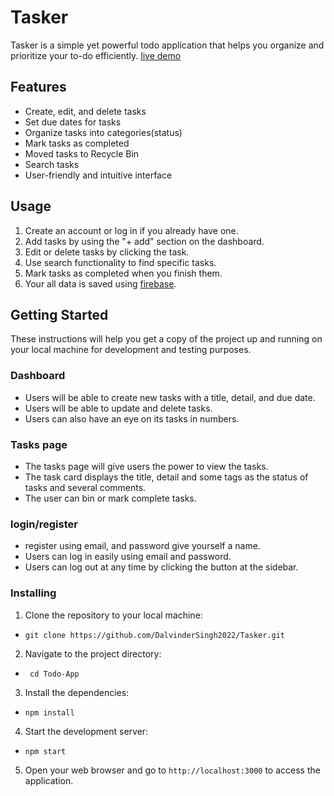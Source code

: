 # Tasker
Tasker is a simple yet powerful todo application that helps you organize and prioritize your to-do efficiently.
[live demo](https://todoappds.netlify.app/)


## Features
- Create, edit, and delete tasks
- Set due dates for tasks
- Organize tasks into categories(status)
- Mark tasks as completed
- Moved tasks to Recycle Bin
- Search tasks
- User-friendly and intuitive interface

## Usage
1. Create an account or log in if you already have one.
2. Add tasks by using the "+ add" section on the dashboard.
3. Edit or delete tasks by clicking the task.
4. Use search functionality to find specific tasks.
5. Mark tasks as completed when you finish them.
7. Your all data is saved using [firebase](www.firebase.com).

## Getting Started
These instructions will help you get a copy of the project up and running on your local machine for development and testing purposes.

### Dashboard
- Users will be able to create new tasks with a title, detail, and due date.
- Users will be able to update and delete tasks.
- Users can also have an eye on its tasks in numbers.

  
### Tasks page
- The tasks page will give users the power to view the tasks.
- The task card displays the title, detail and some tags as the status of tasks and several comments.
- The user can bin or mark complete tasks.


### login/register
- register using email, and password give yourself a name.
- Users can log in easily using email and password.
- Users can log out at any time by clicking the button at the sidebar.

### Installing
1. Clone the repository to your local machine:
- ```git clone https://github.com/DalvinderSingh2022/Tasker.git```
  
2. Navigate to the project directory:
- ``` cd Todo-App```
  
3. Install the dependencies:
- ```npm install```

4. Start the development server:
- ```npm start```
  
5. Open your web browser and go to ```http://localhost:3000``` to access the application.
